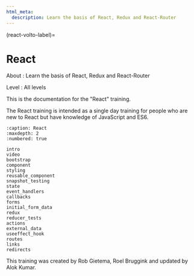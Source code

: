 ```yaml
---
html_meta:
  description: Learn the basis of React, Redux and React-Router
---
```


(react-volto-label)=

# React

About
: Learn the basis of React, Redux and React-Router

Level
: All levels

This is the documentation for the "React" training.

The React training is intended as a single day training for people who are new to React but have knowledge of JavaScript and ES6.

```{toctree}
:caption: React
:maxdepth: 2
:numbered: true

intro
video
bootstrap
component
styling
reusable_component
snapshot_testing
state
event_handlers
callbacks
forms
initial_form_data
redux
reducer_tests
actions
external_data
useeffect_hook
routes
links
redirects
```

This training was created by Rob Gietema, Roel Bruggink and updated by Alok Kumar.
